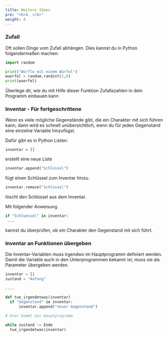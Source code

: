 ```yaml
---
title: Weitere Ideen
pre: "<b>4. </b>"
weight: 4
---
```


### Zufall 

Oft sollen Dinge vom Zufall abhängen. Dies kannst du in Python folgendermaßen machen:

```python
import random

print("Würfle mit einem Würfel")
wuerfel = random.randint(1,6)
print(wuerfel)
```

Überlege dir, wie du mit Hilfe dieser Funktion Zufallszahlen in dein Programm einbauen kann

### Inventar - Für fortgeschrittene

Wenn es viele mögliche Gegenstände gibt, die ein Charakter mit sich führen kann, dann wird es schnell unübersichtlich, wenn du für jeden Gegenstand eine einzelne Variable hinzufügst. 

Dafür gibt es in Python Listen:

```
inventar = []
```

erstellt eine neue Liste

```python
inventar.append("Schlüssel")
```

fügt einen Schlüssel zum Inventar hinzu.

```python
inventar.remove("Schlüssel")
```

löscht den Schlüssel aus dem Inventar.

Mit folgender Anweisung
```python
if "Schluessel" in inventar:
 ...
```

kannst du überprüfen, ob ein Charakter den Gegenstand mit sich führt.


### Inventar an Funktionen übergeben

Die Inventar-Variablen muss irgendwo im Hauptprogramm definiert werden. Damit die Variable auch in den Unterprogrammen bekannt ist, muss sie als Parameter übergeben werden.

```python
inventar = []
zustand = "Anfang"

....

def tue_irgendetwas(inventar)
  if "Gegenstand" in inventar:
      inventar.append("neuer Gegenstand")
    
# Hier kommt das Hauptprogramm

while zustand != Ende
  tue_irgendetwas(inventar)
```